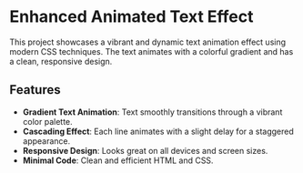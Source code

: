 # Enhanced Animated Text Effect

This project showcases a vibrant and dynamic text animation effect using modern CSS techniques. The text animates with a colorful gradient and has a clean, responsive design.

## Features

- **Gradient Text Animation**: Text smoothly transitions through a vibrant color palette.
- **Cascading Effect**: Each line animates with a slight delay for a staggered appearance.
- **Responsive Design**: Looks great on all devices and screen sizes.
- **Minimal Code**: Clean and efficient HTML and CSS.
